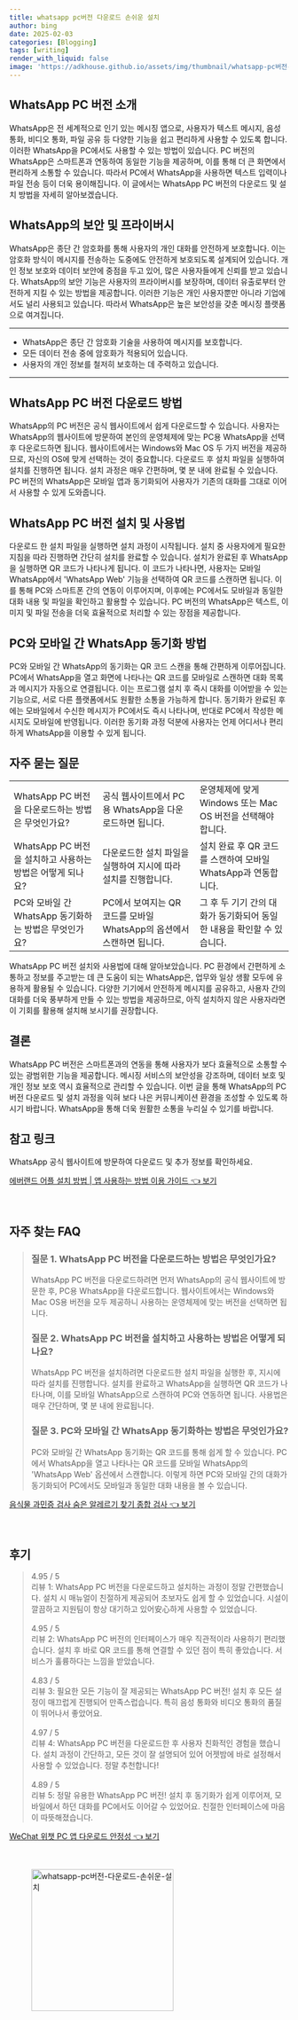 ```yaml
---
title: whatsapp pc버전 다운로드 손쉬운 설치
author: bing
date: 2025-02-03
categories: [Blogging]
tags: [writing]
render_with_liquid: false
image: 'https://adkhouse.github.io/assets/img/thumbnail/whatsapp-pc버전-다운로드-손쉬운-설치.webp'
---
```



<h2 id='WhatsApp_PC_버전_소개'>WhatsApp PC 버전 소개</h2>

<p>WhatsApp은 전 세계적으로 인기 있는 메시징 앱으로, 사용자가 텍스트 메시지, 음성 통화, 비디오 통화, 파일 공유 등 다양한 기능을 쉽고 편리하게 사용할 수 있도록 합니다. 이러한 WhatsApp을 PC에서도 사용할 수 있는 방법이 있습니다. PC 버전의 WhatsApp은 스마트폰과 연동하여 동일한 기능을 제공하며, 이를 통해 더 큰 화면에서 편리하게 소통할 수 있습니다. 따라서 PC에서 WhatsApp을 사용하면 텍스트 입력이나 파일 전송 등이 더욱 용이해집니다. 이 글에서는 WhatsApp PC 버전의 다운로드 및 설치 방법을 자세히 알아보겠습니다.</p>

<h2 id='WhatsApp_보안_특징'>WhatsApp의 보안 및 프라이버시</h2>

<p>WhatsApp은 종단 간 암호화를 통해 사용자의 개인 대화를 안전하게 보호합니다. 이는 암호화 방식이 메시지를 전송하는 도중에도 안전하게 보호되도록 설계되어 있습니다. 개인 정보 보호와 데이터 보안에 중점을 두고 있어, 많은 사용자들에게 신뢰를 받고 있습니다. WhatsApp의 보안 기능은 사용자의 프라이버시를 보장하며, 데이터 유출로부터 안전하게 지킬 수 있는 방법을 제공합니다. 이러한 기능은 개인 사용자뿐만 아니라 기업에서도 널리 사용되고 있습니다. 따라서 WhatsApp은 높은 보안성을 갖춘 메시징 플랫폼으로 여겨집니다.</p>

<hr />

<ul>
    <li>WhatsApp은 종단 간 암호화 기술을 사용하여 메시지를 보호합니다.</li>
    <li>모든 데이터 전송 중에 암호화가 적용되어 있습니다.</li>
    <li>사용자의 개인 정보를 철저히 보호하는 데 주력하고 있습니다.</li>
</ul>

<hr />

<h2 id='WhatsApp_PC_버전_다운로드'>WhatsApp PC 버전 다운로드 방법</h2>

<p>WhatsApp의 PC 버전은 공식 웹사이트에서 쉽게 다운로드할 수 있습니다. 사용자는 WhatsApp의 웹사이트에 방문하여 본인의 운영체제에 맞는 PC용 WhatsApp을 선택 후 다운로드하면 됩니다. 웹사이트에서는 Windows와 Mac OS 두 가지 버전을 제공하므로, 자신의 OS에 맞게 선택하는 것이 중요합니다. 다운로드 후 설치 파일을 실행하여 설치를 진행하면 됩니다. 설치 과정은 매우 간편하며, 몇 분 내에 완료될 수 있습니다. PC 버전의 WhatsApp은 모바일 앱과 동기화되어 사용자가 기존의 대화를 그대로 이어서 사용할 수 있게 도와줍니다.</p>

<h2 id='WhatsApp_PC_버전_설치'>WhatsApp PC 버전 설치 및 사용법</h2>

<p>다운로드 한 설치 파일을 실행하면 설치 과정이 시작됩니다. 설치 중 사용자에게 필요한 지침을 따라 진행하면 간단히 설치를 완료할 수 있습니다. 설치가 완료된 후 WhatsApp을 실행하면 QR 코드가 나타나게 됩니다. 이 코드가 나타나면, 사용자는 모바일 WhatsApp에서 'WhatsApp Web' 기능을 선택하여 QR 코드를 스캔하면 됩니다. 이를 통해 PC와 스마트폰 간의 연동이 이루어지며, 이후에는 PC에서도 모바일과 동일한 대화 내용 및 파일을 확인하고 활용할 수 있습니다. PC 버전의 WhatsApp은 텍스트, 이미지 및 파일 전송을 더욱 효율적으로 처리할 수 있는 장점을 제공합니다.</p>

<h2 id='WhatsApp_동기화_방법'>PC와 모바일 간 WhatsApp 동기화 방법</h2>

<p>PC와 모바일 간 WhatsApp의 동기화는 QR 코드 스캔을 통해 간편하게 이루어집니다. PC에서 WhatsApp을 열고 화면에 나타나는 QR 코드를 모바일로 스캔하면 대화 목록과 메시지가 자동으로 연결됩니다. 이는 프로그램 설치 후 즉시 대화를 이어받을 수 있는 기능으로, 서로 다른 플랫폼에서도 원활한 소통을 가능하게 합니다. 동기화가 완료된 후에는 모바일에서 수신한 메시지가 PC에서도 즉시 나타나며, 반대로 PC에서 작성한 메시지도 모바일에 반영됩니다. 이러한 동기화 과정 덕분에 사용자는 언제 어디서나 편리하게 WhatsApp을 이용할 수 있게 됩니다.</p>

<h2 id='자주_묻는_질문'>자주 묻는 질문</h2>

<table>
    <tr>
        <td>WhatsApp PC 버전을 다운로드하는 방법은 무엇인가요?</td>
        <td>공식 웹사이트에서 PC용 WhatsApp을 다운로드하면 됩니다.</td>
        <td>운영체제에 맞게 Windows 또는 Mac OS 버전을 선택해야 합니다.</td>
    </tr>
    <tr>
        <td>WhatsApp PC 버전을 설치하고 사용하는 방법은 어떻게 되나요?</td>
        <td>다운로드한 설치 파일을 실행하여 지시에 따라 설치를 진행합니다.</td>
        <td>설치 완료 후 QR 코드를 스캔하여 모바일 WhatsApp과 연동합니다.</td>
    </tr>
    <tr>
        <td>PC와 모바일 간 WhatsApp 동기화하는 방법은 무엇인가요?</td>
        <td>PC에서 보여지는 QR 코드를 모바일 WhatsApp의 옵션에서 스캔하면 됩니다.</td>
        <td>그 후 두 기기 간의 대화가 동기화되어 동일한 내용을 확인할 수 있습니다.</td>
    </tr>
</table>

<p>WhatsApp PC 버전 설치와 사용법에 대해 알아보았습니다. PC 환경에서 간편하게 소통하고 정보를 주고받는 데 큰 도움이 되는 WhatsApp은, 업무와 일상 생활 모두에 유용하게 활용될 수 있습니다. 다양한 기기에서 안전하게 메시지를 공유하고, 사용자 간의 대화를 더욱 풍부하게 만들 수 있는 방법을 제공하므로, 아직 설치하지 않은 사용자라면 이 기회를 활용해 설치해 보시기를 권장합니다.</p>

<h2 id='결론'>결론</h2>

<p>WhatsApp PC 버전은 스마트폰과의 연동을 통해 사용자가 보다 효율적으로 소통할 수 있는 광범위한 기능을 제공합니다. 메시징 서비스의 보안성을 강조하며, 데이터 보호 및 개인 정보 보호 역시 효율적으로 관리할 수 있습니다. 이번 글을 통해 WhatsApp의 PC 버전 다운로드 및 설치 과정을 익혀 보다 나은 커뮤니케이션 환경을 조성할 수 있도록 하시기 바랍니다. WhatsApp을 통해 더욱 원활한 소통을 누리실 수 있기를 바랍니다.</p>

<h2 id='참고_링크'>참고 링크</h2>

<p>WhatsApp 공식 웹사이트에 방문하여 다운로드 및 추가 정보를 확인하세요.</p>


<p><a class="click-button" title="에버랜드 어플 설치 방법 | 앱 사용하는 방법 이용 가이드" href="https://adkhouse.github.io/posts/%EC%97%90%EB%B2%84%EB%9E%9C%EB%93%9C-%EC%96%B4%ED%94%8C-%EC%84%A4%EC%B9%98-%EB%B0%A9%EB%B2%95-%EC%95%B1-%EC%82%AC%EC%9A%A9%ED%95%98%EB%8A%94-%EB%B0%A9%EB%B2%95-%EC%9D%B4%EC%9A%A9-%EA%B0%80%EC%9D%B4%EB%93%9C/" rel="dofollow">에버랜드 어플 설치 방법 | 앱 사용하는 방법 이용 가이드 👈 보기</a></p><br>
<h2 id='자주_찾는_FAQ'>자주 찾는 FAQ</h2>
<div itemscope="" itemtype="https://schema.org/FAQPage"> <blockquote> <div itemscope="" itemprop="mainEntity" itemtype="https://schema.org/Question"> <h3 itemprop="name">질문 1. WhatsApp PC 버전을 다운로드하는 방법은 무엇인가요?</h3> <div itemscope="" itemprop="acceptedAnswer" itemtype="https://schema.org/Answer"> <span itemprop="text"> <p>WhatsApp PC 버전을 다운로드하려면 먼저 WhatsApp의 공식 웹사이트에 방문한 후, PC용 WhatsApp을 다운로드합니다. 웹사이트에서는 Windows와 Mac OS용 버전을 모두 제공하니 사용하는 운영체제에 맞는 버전을 선택하면 됩니다.</p> </span> </div> </div> <div itemscope="" itemprop="mainEntity" itemtype="https://schema.org/Question"> <h3 itemprop="name">질문 2. WhatsApp PC 버전을 설치하고 사용하는 방법은 어떻게 되나요?</h3> <div itemscope="" itemprop="acceptedAnswer" itemtype="https://schema.org/Answer"> <span itemprop="text"> <p>WhatsApp PC 버전을 설치하려면 다운로드한 설치 파일을 실행한 후, 지시에 따라 설치를 진행합니다. 설치를 완료하고 WhatsApp을 실행하면 QR 코드가 나타나며, 이를 모바일 WhatsApp으로 스캔하여 PC와 연동하면 됩니다. 사용법은 매우 간단하며, 몇 분 내에 완료됩니다.</p> </span> </div> </div> <div itemscope="" itemprop="mainEntity" itemtype="https://schema.org/Question"> <h3 itemprop="name">질문 3. PC와 모바일 간 WhatsApp 동기화하는 방법은 무엇인가요?</h3> <div itemscope="" itemprop="acceptedAnswer" itemtype="https://schema.org/Answer"> <span itemprop="text"> <p>PC와 모바일 간 WhatsApp 동기화는 QR 코드를 통해 쉽게 할 수 있습니다. PC에서 WhatsApp을 열고 나타나는 QR 코드를 모바일 WhatsApp의 'WhatsApp Web' 옵션에서 스캔합니다. 이렇게 하면 PC와 모바일 간의 대화가 동기화되어 PC에서도 모바일과 동일한 대화 내용을 볼 수 있습니다.</p> </span> </div> </div> </blockquote> </div>
<p><a class="click-button" title="음식물 과민증 검사 숨은 알레르기 찾기 종합 검사" href="https://adkhouse.github.io/posts/%EC%9D%8C%EC%8B%9D%EB%AC%BC-%EA%B3%BC%EB%AF%BC%EC%A6%9D-%EA%B2%80%EC%82%AC-%EC%88%A8%EC%9D%80-%EC%95%8C%EB%A0%88%EB%A5%B4%EA%B8%B0-%EC%B0%BE%EA%B8%B0-%EC%A2%85%ED%95%A9-%EA%B2%80%EC%82%AC/" rel="dofollow">음식물 과민증 검사 숨은 알레르기 찾기 종합 검사 👈 보기</a></p><br>
<h2 id='후기'>후기</h2>
<div itemscope itemtype="https://schema.org/Product">
  <blockquote>
  <div itemprop="review" itemscope itemtype="https://schema.org/Review">
      <div itemprop="reviewRating" itemscope itemtype="https://schema.org/Rating"> <span itemprop="ratingValue">4.95</span> / <span itemprop="bestRating">5</span> </div>
      <span itemprop="reviewBody">리뷰 1: WhatsApp PC 버전을 다운로드하고 설치하는 과정이 정말 간편했습니다. 설치 시 매뉴얼이 친절하게 제공되어 초보자도 쉽게 할 수 있었습니다. 시설이 깔끔하고 지원팀이 항상 대기하고 있어安心하게 사용할 수 있었습니다.</span>
  </div>
  <br>
  <div itemprop="review" itemscope itemtype="https://schema.org/Review">
      <div itemprop="reviewRating" itemscope itemtype="https://schema.org/Rating"> <span itemprop="ratingValue">4.95</span> / <span itemprop="bestRating">5</span> </div>
      <span itemprop="reviewBody">리뷰 2: WhatsApp PC 버전의 인터페이스가 매우 직관적이라 사용하기 편리했습니다. 설치 후 바로 QR 코드를 통해 연결할 수 있던 점이 특히 좋았습니다. 서비스가 훌륭하다는 느낌을 받았습니다.</span>
  </div>
  <br>
  <div itemprop="review" itemscope itemtype="https://schema.org/Review">
      <div itemprop="reviewRating" itemscope itemtype="https://schema.org/Rating"> <span itemprop="ratingValue">4.83</span> / <span itemprop="bestRating">5</span> </div>
      <span itemprop="reviewBody">리뷰 3: 필요한 모든 기능이 잘 제공되는 WhatsApp PC 버전! 설치 후 모든 설정이 매끄럽게 진행되어 만족스럽습니다. 특히 음성 통화와 비디오 통화의 품질이 뛰어나서 좋았어요. </span>
  </div>
  <br>
  <div itemprop="review" itemscope itemtype="https://schema.org/Review">
      <div itemprop="reviewRating" itemscope itemtype="schema.org/Rating"> <span itemprop="ratingValue">4.97</span> / <span itemprop="bestRating">5</span> </div>
      <span itemprop="reviewBody">리뷰 4: WhatsApp PC 버전을 다운로드한 후 사용자 친화적인 경험을 했습니다. 설치 과정이 간단하고, 모든 것이 잘 설명되어 있어 어젯밤에 바로 설정해서 사용할 수 있었습니다. 정말 추천합니다!</span>
  </div>
  <br>
  <div itemprop="review" itemscope itemtype="https://schema.org/Review">
      <div itemprop="reviewRating" itemscope itemtype="https://schema.org/Rating"> <span itemprop="ratingValue">4.89</span> / <span itemprop="bestRating">5</span> </div>
      <span itemprop="reviewBody">리뷰 5: 정말 유용한 WhatsApp PC 버전! 설치 후 동기화가 쉽게 이루어져, 모바일에서 하던 대화를 PC에서도 이어갈 수 있었어요. 친절한 인터페이스에 마음이 따뜻해졌습니다.</span>
  </div>
  </blockquote>
</div>
<p><a class="click-button" title="WeChat 위챗 PC 앱 다운로드 안정성" href="https://adkhouse.github.io/posts/WeChat-%EC%9C%84%EC%B1%97-PC-%EC%95%B1-%EB%8B%A4%EC%9A%B4%EB%A1%9C%EB%93%9C-%EC%95%88%EC%A0%95%EC%84%B1/" rel="dofollow">WeChat 위챗 PC 앱 다운로드 안정성 👈 보기</a></p><br>
<figure class="image"><img src="https://adkhouse.github.io/assets/img/thumbnail/whatsapp-pc버전-다운로드-손쉬운-설치.webp" alt="whatsapp-pc버전-다운로드-손쉬운-설치" width="256" height="256"></figure>